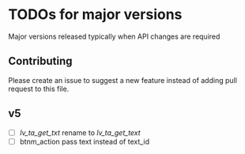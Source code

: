 # TODOs for major versions
Major versions released typically when API changes are required

## Contributing
Please create an issue to suggest a new feature instead of adding pull request to this file.

## v5
- [ ] *lv_ta_get_txt* rename to *lv_ta_get_text* 
- [ ] btnm_action pass text instead of text_id
